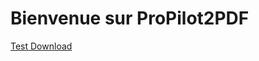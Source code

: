 # Bienvenue sur ProPilot2PDF

<a href="reports/Suivi_territorial_plan_relance_Ain.pdf">Test Download</a>

